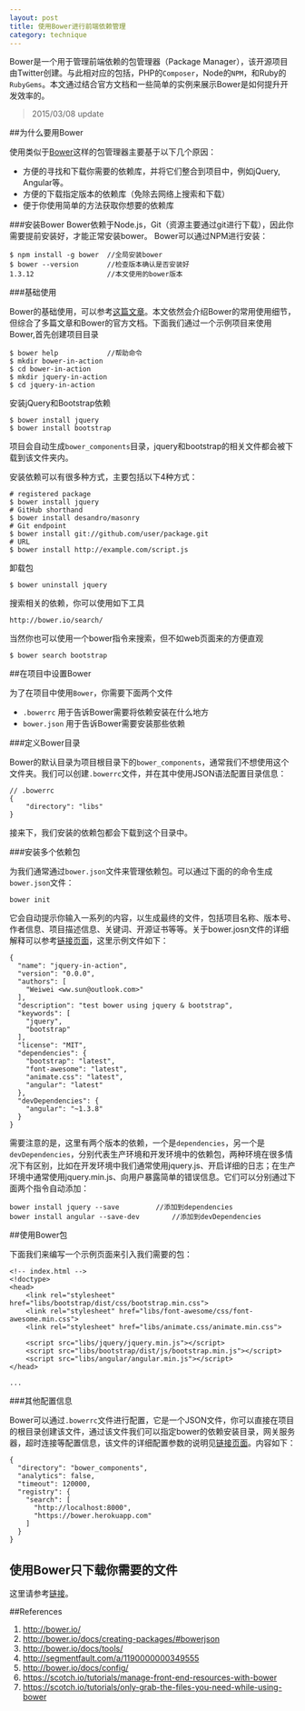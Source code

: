 ```yaml
---
layout: post
title: 使用Bower进行前端依赖管理
category: technique
---
```


Bower是一个用于管理前端依赖的包管理器（Package Manager），该开源项目由Twitter创建。与此相对应的包括，PHP的`Composer`，Node的`NPM`，和Ruby的`RubyGems`。本文通过结合官方文档和一些简单的实例来展示Bower是如何提升开发效率的。
<!--more-->

> 2015/03/08 update

##为什么要用Bower

使用类似于[Bower](http://bower.io/)这样的包管理器主要基于以下几个原因：

- 方便的寻找和下载你需要的依赖库，并将它们整合到项目中，例如jQuery, Angular等。
- 方便的下载指定版本的依赖库（免除去网络上搜索和下载）
- 便于你使用简单的方法获取你想要的依赖库

###安装Bower
Bower依赖于Node.js，Git（资源主要通过git进行下载），因此你需要提前安装好，才能正常安装bower。 Bower可以通过NPM进行安装：

	$ npm install -g bower 	//全局安装bower
	$ bower --version 		//检查版本确认是否安装好
	1.3.12  				//本文使用的bower版本

###基础使用

Bower的基础使用，可以参考[这篇文章](http://segmentfault.com/a/1190000000349555)。本文依然会介绍Bower的常用使用细节，但综合了多篇文章和Bower的官方文档。下面我们通过一个示例项目来使用Bower,首先创建项目目录

	$ bower help			//帮助命令
	$ mkdir bower-in-action
	$ cd bower-in-action
	$ mkdir jquery-in-action
	$ cd jquery-in-action
	
安装jQuery和Bootstrap依赖

	$ bower install jquery
	$ bower install bootstrap

项目会自动生成`bower_components`目录，jquery和bootstrap的相关文件都会被下载到该文件夹内。

安装依赖可以有很多种方式，主要包括以下4种方式：

	# registered package
	$ bower install jquery
	# GitHub shorthand
	$ bower install desandro/masonry
	# Git endpoint
	$ bower install git://github.com/user/package.git
	# URL
	$ bower install http://example.com/script.js
	
卸载包

	$ bower uninstall jquery

搜索相关的依赖，你可以使用如下工具

	http://bower.io/search/

当然你也可以使用一个bower指令来搜索，但不如web页面来的方便直观

	$ bower search bootstrap

##在项目中设置Bower

为了在项目中使用`Bower`，你需要下面两个文件

- `.bowerrc` 用于告诉Bower需要将依赖安装在什么地方
- `bower.json` 用于告诉Bower需要安装那些依赖

###定义Bower目录

Bower的默认目录为项目根目录下的`bower_components`，通常我们不想使用这个文件夹。我们可以创建`.bowerrc`文件，并在其中使用JSON语法配置目录信息：

	// .bowerrc
	{
	    "directory": "libs"
	}

接来下，我们安装的依赖包都会下载到这个目录中。

###安装多个依赖包

为我们通常通过`bower.json`文件来管理依赖包。可以通过下面的的命令生成`bower.json`文件：

	bower init

它会自动提示你输入一系列的内容，以生成最终的文件，包括项目名称、版本号、作者信息、项目描述信息、关键词、开源证书等等。关于bower.josn文件的详细解释可以参考[链接页面](http://bower.io/docs/creating-packages/#bowerjson)，这里示例文件如下：
	
	{
	  "name": "jquery-in-action",
	  "version": "0.0.0",
	  "authors": [
	    "Weiwei <ww.sun@outlook.com>"
	  ],
	  "description": "test bower using jquery & bootstrap",
	  "keywords": [
	    "jquery",
	    "bootstrap"
	  ],
	  "license": "MIT",
	  "dependencies": {
        "bootstrap": "latest",
        "font-awesome": "latest",
        "animate.css": "latest",
        "angular": "latest"    
      },
	  "devDependencies": {
	    "angular": "~1.3.8"
	  }
	}

需要注意的是，这里有两个版本的依赖，一个是`dependencies`，另一个是`devDependencies`，分别代表生产环境和开发环境中的依赖包，两种环境在很多情况下有区别，比如在开发环境中我们通常使用jquery.js、开启详细的日志；在生产环境中通常使用jquery.min.js、向用户暴露简单的错误信息。它们可以分别通过下面两个指令自动添加：

	bower install jquery --save			//添加到dependencies
	bower install angular --save-dev		//添加到devDependencies

##使用Bower包

下面我们来编写一个示例页面来引入我们需要的包：
	
	<!-- index.html -->
	<!doctype>
	<head>
	    <link rel="stylesheet" href="libs/bootstrap/dist/css/bootstrap.min.css">
	    <link rel="stylesheet" href="libs/font-awesome/css/font-awesome.min.css">
	    <link rel="stylesheet" href="libs/animate.css/animate.min.css">
	
	    <script src="libs/jquery/jquery.min.js"></script>
	    <script src="libs/bootstrap/dist/js/bootstrap.min.js"></script>
	    <script src="libs/angular/angular.min.js"></script>
	</head>
	
	...



###其他配置信息

Bower可以通过`.bowerrc`文件进行配置，它是一个JSON文件，你可以直接在项目的根目录创建该文件，通过该文件我们可以指定bower的依赖安装目录，网关服务器，超时连接等配置信息，该文件的详细配置参数的说明见[链接页面](http://bower.io/docs/config/)。内容如下：

	{
	  "directory": "bower_components",
	  "analytics": false,
	  "timeout": 120000,
	  "registry": {
	    "search": [
	      "http://localhost:8000",
	      "https://bower.herokuapp.com"
	    ]
	  }
	}

## 使用Bower只下载你需要的文件

这里请参考[链接](https://scotch.io/tutorials/only-grab-the-files-you-need-while-using-bower)。

##References

1. http://bower.io/
2. http://bower.io/docs/creating-packages/#bowerjson
2. http://bower.io/docs/tools/
3. http://segmentfault.com/a/1190000000349555
4. http://bower.io/docs/config/
5. https://scotch.io/tutorials/manage-front-end-resources-with-bower
6. https://scotch.io/tutorials/only-grab-the-files-you-need-while-using-bower